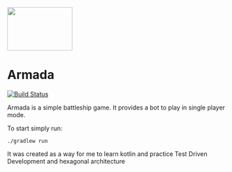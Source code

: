 <img src="http://www.clipartlord.com/wp-content/uploads/2016/08/military-ship.png" height="100" width="150" />

# Armada

[![Build Status](https://travis-ci.org/arthurtaborda/armada.svg?branch=master)](https://travis-ci.org/arthurtaborda/armada)


Armada is a simple battleship game. It provides a bot to play in single player mode.

To start simply run:

`./gradlew run`

It was created as a way for me to learn kotlin and practice Test Driven Development and hexagonal architecture
